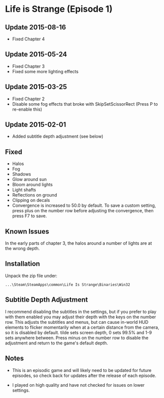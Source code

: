 Life is Strange (Episode 1)
===========================

Update 2015-08-16
-----------------
- Fixed Chapter 4

Update 2015-05-24
-----------------
- Fixed Chapter 3
- Fixed some more lighting effects

Update 2015-03-25
-----------------
- Fixed Chapter 2
- Disable some fog effects that broke with SkipSetScissorRect (Press P to
  re-enable this)

Update 2015-02-01
-----------------
- Added subtitle depth adjustment (see below)

Fixed
-----
- Halos
- Fog
- Shadows
- Glow around sun
- Bloom around lights
- Light shafts
- Reflections on ground
- Clipping on decals
- Convergence is increased to 50.0 by default. To save a custom setting, press
  plus on the number row before adjusting the convergence, then press F7 to
  save.

Known Issues
------------
In the early parts of chapter 3, the halos around a number of lights are at the
wrong depth.

Installation
------------
Unpack the zip file under:

    ...\Steam\SteamApps\common\Life Is Strange\Binaries\Win32

Subtitle Depth Adjustment
-------------------------
I recommend disabling the subtitles in the settings, but if you prefer to play
with them enabled you may adjust their depth with the keys on the number row.
This adjusts the subtitles and menus, but can cause in-world HUD elements to
flicker momentarily when at a certain distance from the camera, so it is
disabled by default. tilde sets screen depth, 0 sets 99.5% and 1-9 sets
anywhere between. Press minus on the number row to disable the adjustment and
return to the game's default depth.

Notes
-----
- This is an episodic game and will likely need to be updated for future
  episodes, so check back for updates after the release of each episode.

- I played on high quality and have not checked for issues on lower settings.
